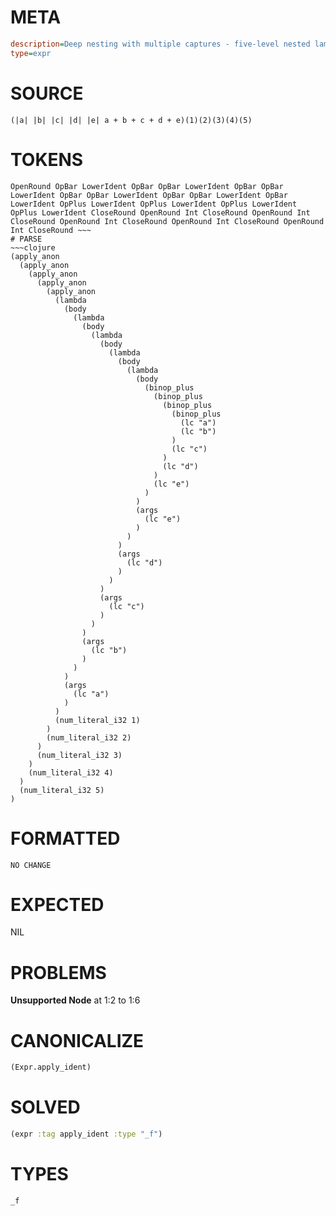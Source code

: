 # META
~~~ini
description=Deep nesting with multiple captures - five-level nested lambda captures from all outer levels
type=expr
~~~
# SOURCE
~~~roc
(|a| |b| |c| |d| |e| a + b + c + d + e)(1)(2)(3)(4)(5)
~~~
# TOKENS
~~~text
OpenRound OpBar LowerIdent OpBar OpBar LowerIdent OpBar OpBar LowerIdent OpBar OpBar LowerIdent OpBar OpBar LowerIdent OpBar LowerIdent OpPlus LowerIdent OpPlus LowerIdent OpPlus LowerIdent OpPlus LowerIdent CloseRound OpenRound Int CloseRound OpenRound Int CloseRound OpenRound Int CloseRound OpenRound Int CloseRound OpenRound Int CloseRound ~~~
# PARSE
~~~clojure
(apply_anon
  (apply_anon
    (apply_anon
      (apply_anon
        (apply_anon
          (lambda
            (body
              (lambda
                (body
                  (lambda
                    (body
                      (lambda
                        (body
                          (lambda
                            (body
                              (binop_plus
                                (binop_plus
                                  (binop_plus
                                    (binop_plus
                                      (lc "a")
                                      (lc "b")
                                    )
                                    (lc "c")
                                  )
                                  (lc "d")
                                )
                                (lc "e")
                              )
                            )
                            (args
                              (lc "e")
                            )
                          )
                        )
                        (args
                          (lc "d")
                        )
                      )
                    )
                    (args
                      (lc "c")
                    )
                  )
                )
                (args
                  (lc "b")
                )
              )
            )
            (args
              (lc "a")
            )
          )
          (num_literal_i32 1)
        )
        (num_literal_i32 2)
      )
      (num_literal_i32 3)
    )
    (num_literal_i32 4)
  )
  (num_literal_i32 5)
)
~~~
# FORMATTED
~~~roc
NO CHANGE
~~~
# EXPECTED
NIL
# PROBLEMS
**Unsupported Node**
at 1:2 to 1:6

# CANONICALIZE
~~~clojure
(Expr.apply_ident)
~~~
# SOLVED
~~~clojure
(expr :tag apply_ident :type "_f")
~~~
# TYPES
~~~roc
_f
~~~
